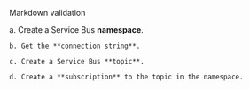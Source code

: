 Markdown validation

a. Create a Service Bus **namespace**.

    b. Get the **connection string**.

    c. Create a Service Bus **topic**.

    d. Create a **subscription** to the topic in the namespace.

